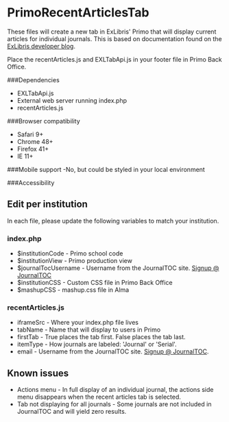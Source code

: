 # PrimoRecentArticlesTab
These files will create a new tab in ExLibris' Primo that will display current articles for individual journals.
This is based on documentation found on the [ExLibris developer blog](https://developers.exlibrisgroup.com/blog/Table_Contents_journals).

Place the recentArticles.js and EXLTabApi.js in your footer file in Primo Back Office.

###Dependencies
- EXLTabApi.js
- External web server running index.php
- recentArticles.js
 
###Browser compatibility
- Safari 9+
- Chrome 48+
- Firefox 41+
- IE 11+

###Mobile support
-No, but could be styled in your local environment

###Accessibility

## Edit per institution
In each file, please update the following variables to match your institution.

### index.php
- $institutionCode - Primo school code
- $institutionView - Primo production view
- $journalTocUsername - Username from the JournalTOC site. [Signup @ JournalTOC](http://www.journaltocs.ac.uk/index.php?action=register)
- $institutionCSS - Custom CSS file in Primo Back Office
- $mashupCSS - mashup.css file in Alma

### recentArticles.js
- iframeSrc - Where your index.php file lives
- tabName - Name that will display to users in Primo
- firstTab - True places the tab first. False places the tab last.
- itemType - How journals are labeled: 'Journal' or 'Serial'.
- email - Username from the JournalTOC site. [Signup @ JournalTOC](http://www.journaltocs.ac.uk/index.php?action=register).

## Known issues
- Actions menu - In full display of an individual journal, the actions side menu disappears when the recent articles tab is selected.
- Tab not displaying for all journals - Some journals are not included in JournalTOC and will yield zero results. 

